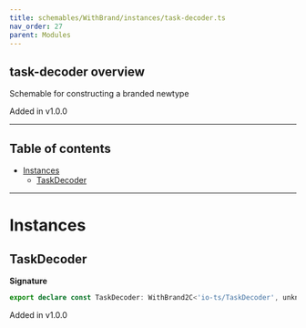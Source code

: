 ```yaml
---
title: schemables/WithBrand/instances/task-decoder.ts
nav_order: 27
parent: Modules
---
```


## task-decoder overview

Schemable for constructing a branded newtype

Added in v1.0.0

---

<h2 class="text-delta">Table of contents</h2>

- [Instances](#instances)
  - [TaskDecoder](#taskdecoder)

---

# Instances

## TaskDecoder

**Signature**

```ts
export declare const TaskDecoder: WithBrand2C<'io-ts/TaskDecoder', unknown>
```

Added in v1.0.0
